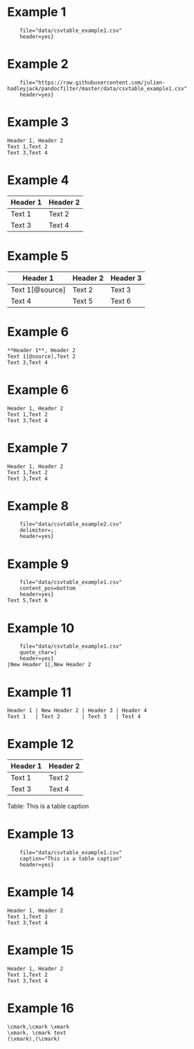 # Example 1

```{.table
    file="data/csvtable_example1.csv"
    header=yes}
```

# Example 2

```{.table
    file="https://raw.githubusercontent.com/julien-hadleyjack/pandocfilter/master/data/csvtable_example1.csv"
    header=yes}
```

# Example 3

```{.table header=yes}
Header 1, Header 2
Text 1,Text 2
Text 3,Text 4
```

# Example 4

| Header 1 | Header 2 |
|----------|----------|
| Text 1   | Text 2   |
| Text 3   | Text 4   |

# Example 5

| **Header 1**    | Header 2 | Header 3 |
|-----------------|----------|----------|
| Text 1[@source] | Text 2   | Text 3   |
| Text 4          | Text 5   | Text 6   |

# Example 6

```{.table header=yes}
**Header 1**, Header 2
Text 1[@source],Text 2
Text 3,Text 4
```

# Example 6

```{.table header=yes align="RL"}
Header 1, Header 2
Text 1,Text 2
Text 3,Text 4
```

# Example 7

```{.table header=yes width="0.4 0.6"}
Header 1, Header 2
Text 1,Text 2
Text 3,Text 4
```

# Example 8

```{.table
    file="data/csvtable_example2.csv"
    delimiter=;
    header=yes}
```

# Example 9

```{.table
    file="data/csvtable_example1.csv"
    content_pos=bottom
    header=yes}
Text 5,Text 6
```

# Example 10

```{.table
    file="data/csvtable_example1.csv"
    quote_char=|
    header=yes}
|New Header 1|,New Header 2
```

# Example 11

```{.table delimiter="|"}
Header 1 | New Header 2 | Header 3 | Header 4
Text 1   | Text 2       | Text 3   | Test 4
```

# Example 12

| Header 1 | Header 2 |
|----------|----------|
| Text 1   | Text 2   |
| Text 3   | Text 4   |

Table: This is a table caption 

# Example 13

```{.table
    file="data/csvtable_example1.csv"
    caption="This is a table caption"
    header=yes}
```

# Example 14

```{.table header=yes align=R}
Header 1, Header 2
Text 1,Text 2
Text 3,Text 4
```

# Example 15

```{.table header=yes align=RLLLL}
Header 1, Header 2
Text 1,Text 2
Text 3,Text 4
```

# Example 16

```{.table colorize=yes}
\cmark,\cmark \xmark
\xmark, \cmark text
(\xmark),(\cmark)
```